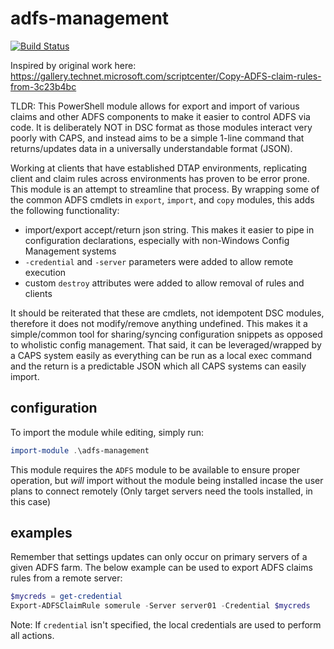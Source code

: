 # adfs-management

[![Build Status](https://dev.azure.com/Justin-DynamicD/GitHubPipelines/_apis/build/status/Justin-DynamicD.powershell-module-adfs_management?branchName=master)](https://dev.azure.com/Justin-DynamicD/GitHubPipelines/_build/latest?definitionId=4&branchName=master)

Inspired by original work here: <https://gallery.technet.microsoft.com/scriptcenter/Copy-ADFS-claim-rules-from-3c23b4bc>

TLDR: This PowerShell module allows for export and import of various claims and other ADFS components to make it easier to control ADFS via code.  It is deliberately NOT in DSC format as those modules interact very poorly with CAPS, and instead aims to be a simple 1-line command that returns/updates data in a universally understandable format (JSON).

Working at clients that have established DTAP environments, replicating client and claim rules across environments has proven to be error prone.  This module is an attempt to streamline that process.  By wrapping some of the common ADFS cmdlets in `export`, `import`, and `copy` modules, this adds the following functionality:

- import/export accept/return json string. This makes it easier to pipe in configuration declarations, especially with non-Windows Config Management systems
- `-credential` and `-server` parameters were added to allow remote execution
- custom `destroy` attributes were added to allow removal of rules and clients

It should be reiterated that these are cmdlets, not idempotent DSC modules, therefore it does not modify/remove anything undefined.  This makes it a simple/common tool for sharing/syncing configuration snippets as opposed to wholistic config management. That said, it can be leveraged/wrapped by a CAPS system easily as everything can be run as a local exec command and the return is a predictable JSON which all CAPS systems can easily import.

## configuration

To import the module while editing, simply run:

```powershell
import-module .\adfs-management
```

This module requires the `ADFS` module to be available to ensure proper operation, but _will_ import without the module being installed incase the user plans to connect remotely (Only target servers need the tools installed, in this case)

## examples

Remember that settings updates can only occur on primary servers of a given ADFS farm. The below example can be used to export ADFS claims rules from a remote server:

```powershell
$mycreds = get-credential
Export-ADFSClaimRule somerule -Server server01 -Credential $mycreds
```

Note: If `credential` isn't specified, the local credentials are used to perform all actions.
